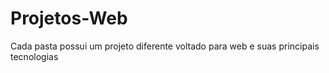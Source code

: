 # Projetos-Web
Cada pasta possui um projeto diferente voltado para web e suas principais tecnologias
